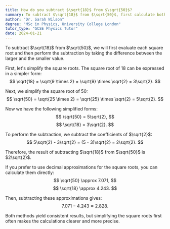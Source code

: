 ```yaml
---
title: How do you subtract $\sqrt{18}$ from $\sqrt{50}$?
summary: To subtract $\sqrt{18}$ from $\sqrt{50}$, first calculate both square roots, then subtract the smaller value ($\sqrt{18}$) from the larger ($\sqrt{50}$).
author: "Dr. Sarah Wilson"
degree: "MSc in Physics, University College London"
tutor_type: "GCSE Physics Tutor"
date: 2024-01-21
---
```


To subtract $\sqrt{18}$ from $\sqrt{50}$, we will first evaluate each square root and then perform the subtraction by taking the difference between the larger and the smaller value.

First, let's simplify the square roots. The square root of $18$ can be expressed in a simpler form:
$$
\sqrt{18} = \sqrt{9 \times 2} = \sqrt{9} \times \sqrt{2} = 3\sqrt{2}.
$$

Next, we simplify the square root of $50$:
$$
\sqrt{50} = \sqrt{25 \times 2} = \sqrt{25} \times \sqrt{2} = 5\sqrt{2}.
$$

Now we have the following simplified forms:
$$
\sqrt{50} = 5\sqrt{2},
$$
$$
\sqrt{18} = 3\sqrt{2}.
$$

To perform the subtraction, we subtract the coefficients of $\sqrt{2}$:
$$
5\sqrt{2} - 3\sqrt{2} = (5 - 3)\sqrt{2} = 2\sqrt{2}.
$$

Therefore, the result of subtracting $\sqrt{18}$ from $\sqrt{50}$ is $2\sqrt{2}$.

If you prefer to use decimal approximations for the square roots, you can calculate them directly:
$$
\sqrt{50} \approx 7.071,
$$
$$
\sqrt{18} \approx 4.243.
$$

Then, subtracting these approximations gives:
$$
7.071 - 4.243 \approx 2.828.
$$

Both methods yield consistent results, but simplifying the square roots first often makes the calculations clearer and more precise.
    